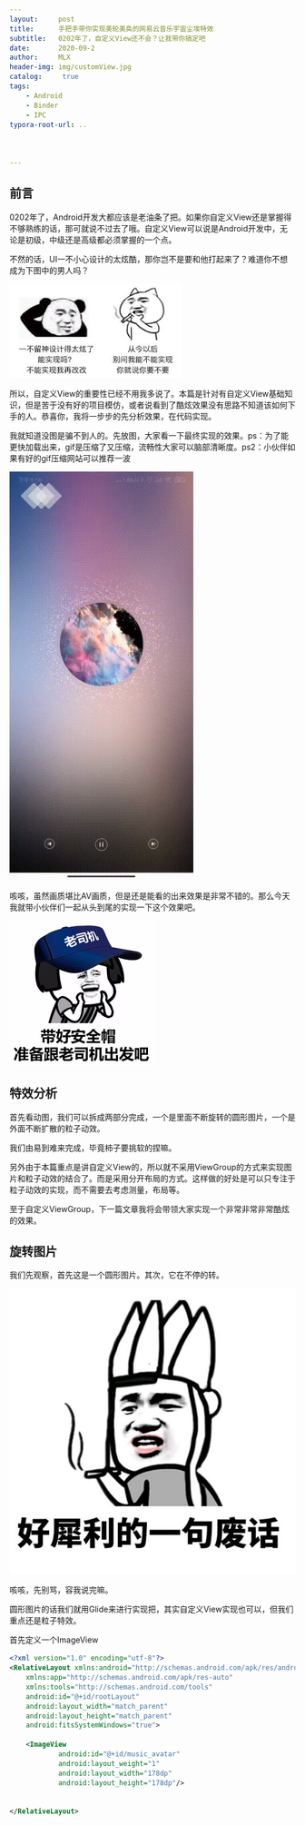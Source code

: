 ```yaml
---
layout:     post
title:      手把手带你实现美轮美奂的网易云音乐宇宙尘埃特效
subtitle:   0202年了，自定义View还不会？让我带你搞定吧
date:       2020-09-2
author:     MLX
header-img: img/customView.jpg
catalog: 	 true
tags:
    - Android
    - Binder
    - IPC
typora-root-url: ..



---
```


## 前言

0202年了，Android开发大都应该是老油条了把。如果你自定义View还是掌握得不够熟练的话，那可就说不过去了哦。自定义View可以说是Android开发中，无论是初级，中级还是高级都必须掌握的一个点。

不然的话，UI一不小心设计的太炫酷，那你岂不是要和他打起来了？难道你不想成为下图中的男人吗？

![](/img/emoji/UI程序员打架.jpg)

所以，自定义View的重要性已经不用我多说了。本篇是针对有自定义View基础知识，但是苦于没有好的项目模仿，或者说看到了酷炫效果没有思路不知道该如何下手的人。恭喜你，我将一步步的先分析效果，在代码实现。

我就知道没图是骗不到人的。先放图，大家看一下最终实现的效果。ps：为了能更快加载出来，gif是压缩了又压缩，流畅性大家可以脑部清晰度。ps2：小伙伴如果有好的gif压缩网站可以推荐一波

![](/img/cross.gif)

咳咳，虽然画质堪比AV画质，但是还是能看的出来效果是非常不错的。那么今天我就带小伙伴们一起从头到尾的实现一下这个效果吧。

<img src="/img/emoji/出发.jpg" style="zoom:50%;" />

## 特效分析

首先看动图，我们可以拆成两部分完成，一个是里面不断旋转的圆形图片，一个是外面不断扩散的粒子动效。

我们由易到难来完成，毕竟柿子要挑软的捏嘛。

另外由于本篇重点是讲自定义View的，所以就不采用ViewGroup的方式来实现图片和粒子动效的结合了。而是采用分开布局的方式。这样做的好处是可以只专注于粒子动效的实现，而不需要去考虑测量，布局等。

至于自定义ViewGroup，下一篇文章我将会带领大家实现一个非常非常非常酷炫的效果。

## 旋转图片

我们先观察，首先这是一个圆形图片。其次，它在不停的转。

![](/img/emoji/废话.jpg)

咳咳，先别骂，容我说完嘛。

圆形图片的话我们就用Glide来进行实现把，其实自定义View实现也可以，但我们重点还是粒子特效。

首先定义一个ImageView

```xml
<?xml version="1.0" encoding="utf-8"?>
<RelativeLayout xmlns:android="http://schemas.android.com/apk/res/android"
    xmlns:app="http://schemas.android.com/apk/res-auto"
    xmlns:tools="http://schemas.android.com/tools"
    android:id="@+id/rootLayout"
    android:layout_width="match_parent"
    android:layout_height="match_parent"
    android:fitsSystemWindows="true">

	<ImageView
            android:id="@+id/music_avatar"
            android:layout_weight="1"
            android:layout_width="178dp"
        	android:layout_height="178dp"/>


</RelativeLayout>
```

